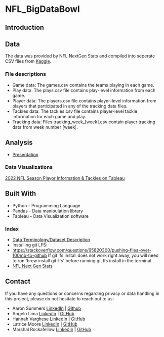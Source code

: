 # NFL_BigDataBowl

## Introduction

## Data
The data was provided by NFL NextGen Stats and compiled into seperate CSV files from [Kaggle](https://www.kaggle.com/competitions/nfl-big-data-bowl-2024/data). 

### File descriptions
+ Game data: The games.csv contains the teams playing in each game.
+ Play data: The plays.csv file contains play-level information from each game. 
+ Player data: The players.csv file contains player-level information from players that participated in any of the tracking data files. 
+ Tackles data: The tackles.csv file contains player-level tackle information for each game and play. 
+ Tracking data: Files tracking_week_[week].csv contain player tracking data from week number [week]. 
  
## Analysis
* [Presentation](https://docs.google.com/presentation/d/15WZJKeTo2RUz-7cuYlhPmSaFu1G3BG81mtE-iGe00EE/edit?usp=sharing)
  
### Data Visualizations
[2022 NFL Season Playor Information & Tackles on Tableau](https://public.tableau.com/app/profile/hannahvarghese/viz/2022NFLSeasonPlayerInformationTackles/2022NFLSeasonPlayerInformationTackles?publish=yes)

## Built With
* Python - Programming Language
* Pandas - Data manipulation library
* Tableau - Data Visualization software

### Index
* [Data Terminology/Dataset Description](https://www.kaggle.com/competitions/nfl-big-data-bowl-2024/data) 
* Installing git LFS:
* https://stackoverflow.com/questions/65820300/pushing-files-over-100mb-to-github 
If git lfs install does not work right away, you will need to run ‘brew install git-lfs’ before running git lfs install in the terminal.
* [NFL Next Gen Stats](https://operations.nfl.com/gameday/technology/nfl-next-gen-stats/)


## Contact
If you have any questions or concerns regarding privacy or data handling in this project, please do not hesitate to reach out to us: 
+ Aaron Summers [LinkedIn](https://www.linkedin.com/in/aaron-summers-643725216/) | [Github]()
+ Angelo Lima [LinkedIn](https://www.linkedin.com/in/angelo-lima-23780467/) | [GitHub](https://github.com/aclima88)
+ Hannah Varghese [LinkedIn](https://www.linkedin.com/in/hannahvarghese/) | [GitHub](https://github.com/hannahvarghese) 
+ Latrice Moore [LinkedIn](https://www.linkedin.com/in/latrice-moore-4a3241248/) | [GitHub]()
+ Marshal Rockafellow [LinkedIn](https://www.linkedin.com/in/marshal-rockafellow-628293140/) | [GitHub](https://github.com/mrockafe) 
